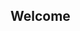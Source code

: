 
## Welcome 
<!-- to my Github Repo -->
###

<!-- Hi, I’m Vignesh.
- I am currently working as a full stack developer
- I'm passonate about coding -->

<!---
#### My Skills
- Frontend

   [![N|Solid](https://shields.io/badge/-Angular-red?logo=angular&style=for-the-badge)](https://angular.io) &nbsp;
   ![N|Solid](https://shields.io/badge/-React-333?logo=react&style=for-the-badge)
 
- Hybrid Mobile Applications
   
   ![N|Solid](https://shields.io/badge/-IONIC-gray?logo=ionic&style=for-the-badge) &nbsp;
   ![N|Solid](https://shields.io/badge/-FLUTTER-02569B?logo=flutter&style=for-the-badge&logoColor=60caf6)
   
 - Backend
 
   ![N|Solid](https://shields.io/badge/-SPRING-green?logo=spring&style=for-the-badge&logoColor=white) &nbsp;
   ![N|Solid](https://shields.io/badge/-Node.js-339933?logo=nodedotjs&style=for-the-badge&logoColor=white)
   ![N|Solid](https://shields.io/badge/-Golang-00ADD8?logo=go&style=for-the-badge&logoColor=white)
   
  - Databases
   
    ![N|Solid](https://shields.io/badge/-MYSQL-4479A1?logo=mysql&style=for-the-badge&logoColor=white) &nbsp;
    ![N|Solid](https://shields.io/badge/-MONGODB-47A248?logo=mongodb&style=for-the-badge&logoColor=white)


#### Languages Known and Using
- Typescript , Python, Golang , Java , Javascript , C/C++

#### Os' &nbsp; Known
- Linux . Windows, OsX(Mac)

-->

<!---
cvignesh22/cvignesh22 is a ✨ special ✨ repository because its `README.md` (this file) appears on your GitHub profile.
You can click the Preview link to take a look at your changes.
--->
